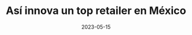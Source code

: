 ---
episode: 94
date: "2023-05-15"
title: Así innova un top retailer en México
guest: Antonio Annesse
business: Coppel
category: Innovación
description: Bienvenido a un episodio con Antonio Anesse, VP of Innovation and New Ventures en Coppel, el segundo corporativo de retail y financiamiento más grande de México.
insights:
  - <b>Si no tienes los recursos, pide ayuda. </b> Antonio nos cuenta la importancia de saber reconocer cuando algo puede solucionarse inhouse y cuando se necesita talento o conocimientos externos. 
  - <b>Concéntrate en tener a tus clientes felices. </b> Dentro de todas las prioridades, como crecimiento, marca u operaciones, Antonio sabe que la felicidad de los clientes actuales es lo más importante.
  - <b>Si descuidas tus sistemas internos, puedes ser muy costoso actualizarlos más tarde. </b> En Coppel tienen un equipo dedicado a revisar sus operaciones internas y buscar áreas de oportunidad.
  - <b>Mejorar procesos es tan importante como atacar nuevos nichos de mercado. </b> En Coppel el departamento de Innovación y New Ventures tiene un equipo dedicado a cada una de estas direcciones.
---